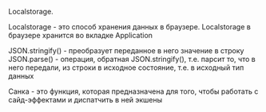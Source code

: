 Localstorage.

Localstorage - это способ хранения данных в браузере.
Localstorage в браузере хранится во вкладке Application

JSON.stringify() - преобразует переданное в него значение в строку
JSON.parse() - операция, обратная JSON.stringify(), т.е. парсит то, что в него передали, из строки в исходное состояние,
т.е. в исходный тип данных

Санка - это функция, которая предназначена для того, чтобы работать с сайд-эффектами и диспатчить в ней экшены